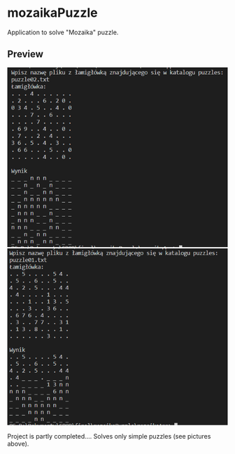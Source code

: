 # mozaikaPuzzle
Application to solve "Mozaika" puzzle.

## Preview
![](mozaikaApp/img/img1.png)    ![](mozaikaApp/img/img2.png)

Project is partly completed.... Solves only simple puzzles (see pictures above).
